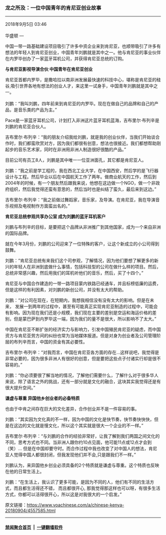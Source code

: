 ### 龙之所及：一位中国青年的肯尼亚创业故事
------------------------

<div class="published">
 <span class="date" title="中国时间">
  <time datetime="2018-09-05T03:46:49+08:00">
   2018年9月5日 03:46
  </time>
 </span>
</div>
<br/>
<div class="wsw">
 <span class="dateline">
  华盛顿 —
 </span>
 <p>
  中国一带一路基础建设项目吸引了许多中资企业来到肯尼亚，也顺带吸引了许多有想法的年轻人到肯尼亚创业，中国青年刘鹏就是其中之一。他与肯尼亚的事业伙伴在内罗毕创办了一家蓝牙耳机公司，并获得肯尼亚总统的订购。
 </p>
 <p>
  <strong>
   与肯尼亚影视导演合伙 中国青年在肯尼亚创业
  </strong>
 </p>
 <div class="wsw__embed">
 </div>
 <p>
  肯尼亚首都内罗毕，是撒哈拉以南非洲发展最快速的科技中心，堪称是肯尼亚的硅谷,吸引世界各地有想法的创业人才，来这里一试身手，中国青年刘鹏就是其中之一。
  <br/>
  <br/>
  刘鹏：“我叫刘鹏，四年前来到肯尼亚的内罗毕。现在在做自己的品牌和自己的产品，是音乐类的产品为主。”
 </p>
 <p>
  Pace是一家蓝牙耳机公司，计划打入非洲这片蓝牙耳机蓝海，吉布里尔·布列辛是刘鹏的肯尼亚合伙人。
 </p>
 <p>
  吉布里尔·布列辛：“我的朋友介绍我给刘鹏，就是我的创业伙伴，当我们开始谈合作时，我们都蛮欣赏对方，因为我们都很有创意，想法也很接近。我们都想帮助刚起步的音乐艺术家，同时在非洲用非洲人制造很好很酷的产品。”
 </p>
 <p>
  目前公司有员工8人，刘鹏是其中唯一一位亚洲面孔，其它都是肯尼亚人。
 </p>
 <p>
  刘鹏：“我之前是学工程的，我在西北工业大学，在中国西安，然后学的是飞行器设计与工程。然后毕业以后在中国航天工作了两年。做商业航天的工作，然后到2004年的时候，有一个朋友然后跟我来说，他想在这边做一个NGO，做一个非政府组织，然后我觉得还蛮有意思的，然后当时也是纠结了蛮久，最后来到这边。”
 </p>
 <p>
  吉布里尔·布列辛：“我之前做过舞蹈家，音乐家，及导演。在肯尼亚，我在导演音乐视频及电视制作方面蛮出名的。”
 </p>
 <p>
  <strong>
   肯尼亚总统参观共享办公室 成为刘鹏的蓝牙耳机客户
  </strong>
 </p>
 <p>
  刘鹏与布列辛的目标，是要把这个品牌从非洲推广到其他国家，成为一个来自非洲的国际品牌。
 </p>
 <p>
  就在今年3月份，刘鹏的公司迎来了一位特殊的客户，让这个新成立的小公司得到鼓舞。
 </p>
 <p>
  刘鹏：“肯尼亚总统有来我们这个司参观，了解情况，因为他们要想了解更多的新兴的年轻人在非洲到底做什么事情，包括科技型的公司在做什么样的项目。然后，总统非常感兴趣，然后用我们的耳机听他们的音乐，然后，买了十四个。”
 </p>
 <p>
  肯尼亚与中国合作建造的一带一路项目蒙内铁路已经通车，并且标榜低廉的运费，但是这样的有利因素，对刘鹏的新创公司，并没有太大的帮助。
 </p>
 <p>
  刘鹏：“对公司在现在，在短期内，我想我相信没有没有太大的影响。但是在未来， 发展一到两年的过程中，甚至有可能真正实现肯尼亚制造的过程中，可能会有影响。因为现在我们还是小规模，我们现在主要的差别是空运和海运价格的差别，但是蒙巴萨到内罗毕这一端，因为我们的量不是很大，所以影响不了太大。”
 </p>
 <p>
  中国在肯尼亚不断扩张的经济实力与影响力，引发中国殖民肯尼亚的疑虑，而中国资方与肯尼亚劳方间的纠纷也常为当地媒体报道。但是对身为创业者及公司管理阶层的布列辛而言，中国的资金有其必要性。
 </p>
 <p>
  吉布里尔·布列辛：“对我而言，中国在肯尼亚各方面的存在…这样说吧，我觉得是非常必要的，因为很多非洲人有很好的创意，但是要把这些点子付诸实行却是很不容易的。”
 </p>
 <p>
  刘鹏：“你必须要很了解当地的情况，了解他们需要什么，了解什么对于很多华人来说，除了语言之外的挑战，还有一部分就是文化的融合，这块其实我觉得还是有很大提升空间。”
 </p>
 <p>
  <strong>
   谦虚与尊重 异国他乡创业者的必备特质
  </strong>
 </p>
 <p>
  也由于中肯之间存在巨大的文化差异，合作创业并不是一件容易的事。
 </p>
 <p>
  刘鹏：“其实因为文化真的不一样，因为中国的文化是快节奏，快节奏快快快，但是在这边的文化就是慢文化，所以这个其实就是很大一个企业的不一样。”
 </p>
 <p>
  吉布里尔·布列辛：“与刘鹏的合作的经验非常好，让我了解到我们两国之间文化的不同，思考方式也不同。当非洲人跟你约10点见面，他可能11点或12点才会到（笑）… 但是在中国却要守时。而合作过程中我也改变了对中国人的想法，肯尼亚人觉得中国人都很封闭，但我发现他们并不会,只是跟我们不一样。”
 </p>
 <p>
  刘鹏认为，来异国他乡创业必须具备的2个特质就是谦虚与尊重。这个特质也反映在他的日常生活上。
 </p>
 <p>
  刘鹏：“在生活上，我认识了更多可能，是因为不同的人，他们有不同的生活方式，而且都生活得还不错， 而且都很开心, 那我觉得那这样也可以呀，有很多生活方式，你都可以活得很开心，所以这是对我很大的一个启发。”
 </p>
 <p>
 </p>
</div>

原文链接：https://www.voachinese.com/a/chinese-kenya-20180904/4557585.html


------------------------
#### [禁闻聚合首页](https://github.com/gfw-breaker/banned-news/blob/master/README.md) &nbsp;|&nbsp;  [一键翻墙软件](https://github.com/gfw-breaker/nogfw/blob/master/README.md)